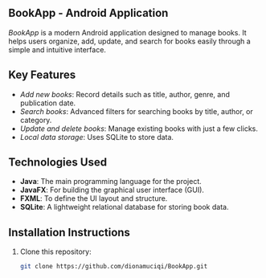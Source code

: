 ## BookApp - Android Application

 *BookApp* is a modern Android application designed to manage books. It helps users organize, add, update, and search for books easily through a simple and intuitive interface.

## Key Features
- *Add new books*: Record details such as title, author, genre, and publication date.
- *Search books*: Advanced filters for searching books by title, author, or category.
- *Update and delete books*: Manage existing books with just a few clicks.
- *Local data storage*: Uses SQLite to store data.

## Technologies Used
- **Java**: The main programming language for the project.
- **JavaFX**: For building the graphical user interface (GUI).
- **FXML**: To define the UI layout and structure.
- **SQLite**: A lightweight relational database for storing book data.

## Installation Instructions
1. Clone this repository:
   ```bash
   git clone https://github.com/dionamuciqi/BookApp.git
